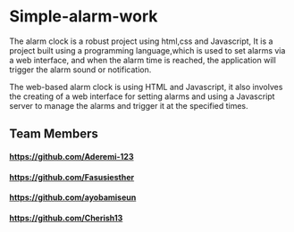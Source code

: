 # Simple-alarm-work

The alarm clock is a robust project using html,css and Javascript, It is a project built using a programming language,which is used to set alarms via a web interface, and when the alarm time is reached, the application will trigger the alarm sound or notification.

The web-based alarm clock is using HTML and Javascript, it also involves the creating of a web interface for setting alarms and using a Javascript server to manage the alarms and trigger it at the specified times. 
 ##  Team Members
 #### https://github.com/Aderemi-123
 #### https://github.com/Fasusiesther
 #### https://github.com/ayobamiseun
 #### https://github.com/Cherish13

 
 
